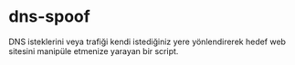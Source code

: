 # dns-spoof
DNS isteklerini veya trafiği kendi istediğiniz yere yönlendirerek hedef web sitesini manipüle etmenize yarayan bir script.
